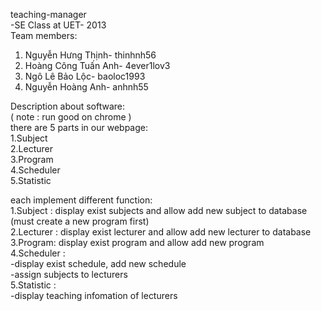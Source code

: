 ﻿teaching-manager <br>
 -SE Class at UET- 2013 <br>
Team members:<br>
1. Nguyễn Hưng Thịnh- thinhnh56<br>
2. Hoàng Công Tuấn Anh- 4ever1lov3<br>
3. Ngô Lê Bảo Lộc- baoloc1993<br>
4. Nguyễn Hoàng Anh- anhnh55<br>


Description about software:<br>
( note : run good on chrome )<br>
 there are 5 parts in our webpage:<br>
    1.Subject<br>
    2.Lecturer<br>
    3.Program<br>
    4.Scheduler<br>
    5.Statistic<br>
 
 each implement different function:<br>
  1.Subject : display exist subjects and allow add new subject to database<br>
              (must create a new program first)<br>
  2.Lecturer : display exist lecturer and allow add new lecturer to database<br>
  3.Program: display exist program and allow add new program<br>
  4.Scheduler : <br>
      -display exist schedule, add new schedule<br>
      -assign subjects to lecturers<br>
  5.Statistic :<br>
      -display teaching infomation of lecturers<br>
